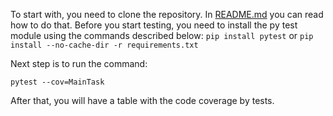 To start with, you need to clone the repository. In [README.md](https://gitlab.pg.innopolis.university/k.korikov/iu_rq_self_assessment_bot/-/blob/main/README.md?ref_type=heads) you can read how to do that.
Before you start testing, you need to install the py test module using the commands described below:
`pip install pytest`
or
`pip install --no-cache-dir -r requirements.txt`

Next step is to run the command:

`pytest --cov=MainTask`

After that, you will have a table with the code coverage by tests.